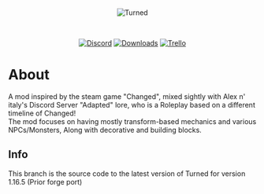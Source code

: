 <div align="center">
  <br />
  <p>
    <img src="https://cdn.discordapp.com/attachments/814468698618200135/838709503725010944/Turned_Background.png"  alt="Turned"/>
  </p>
  <br />
  <p>
    <a href="https://discord.gg/agxfs9btJK" target="_blank"><img src="https://img.shields.io/discord/636852445867409408" alt="Discord"></a>
    <a href="https://github.com/xhayper/Turned/releases" target="_blank"><img src="https://img.shields.io/github/downloads/xhayper/Turned/total" alt="Downloads"></a>
    <a href="https://trello.com/b/shhQBzRt/turned-remaster-roadmap" target="_blank"><img src="https://img.shields.io/badge/trello-blue?logo=trello" alt="Trello"></a>
  </p>
</div>

# About

A mod inspired by the steam game "Changed", mixed sightly with Alex n' italy's Discord Server "Adapted" lore, who is a Roleplay based on a different timeline of Changed!<br>
The mod focuses on having mostly transform-based mechanics and various NPCs/Monsters, Along with decorative and building blocks.

## Info

This branch is the source code to the latest version of Turned for version 1.16.5 (Prior forge port)
